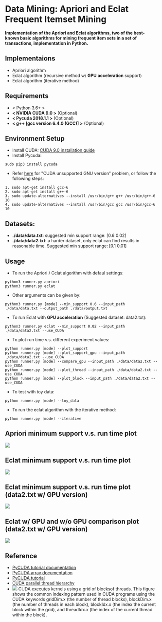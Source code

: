 # Data Mining: Apriori and Eclat Frequent Itemset Mining
**Implementation of the Apriori and Eclat algorithms, two of the best-known basic algorithms for mining frequent item sets in a set of transactions, implementation in Python.**


## Implementaions
* Apriori algorithm
* Eclat algorithm (recursive method w/ **GPU acceleration** support)
* Eclat algorithm (iterative method)


## Requirements
* < Python 3.6+ >
* **< NVIDIA CUDA 9.0 >** (Optional)
* **< Pycuda 2018.1.1 >** (Optional)
* **< g++ [gcc version 6.4.0 (GCC)] >** (Optional)


## Environment Setup
* Install CUDA: [CUDA 9.0 installation guide](https://medium.com/@taylordenouden/installing-tensorflow-gpu-on-ubuntu-18-04-89a142325138)
* Install Pycuda:
```
sudo pip3 install pycuda
```
* Refer [here](https://github.com/ethereum-mining/ethminer/issues/731) for "CUDA unsupported GNU version" problem, or follow the following steps:
```
1. sudo apt-get install gcc-6
2. sudo apt-get install g++-6
3. sudo update-alternatives --install /usr/bin/g++ g++ /usr/bin/g++-6 10
4. sudo update-alternatives --install /usr/bin/gcc gcc /usr/bin/gcc-6 10
```

## Datasets:
* **./data/data.txt**: suggested min support range: [0.6 0.02]
* **./data/data2.txt**: a harder dataset, only eclat can find results in reasonable time. Suggested min support range: [0.1 0.01]


## Usage
* To run the Apriori / Cclat algorithm with defaul settings:
```
python3 runner.py apriori
python3 runner.py eclat
```

* Other arguments can be given by:
```
python3 runner.py [mode] --min_support 0.6 --input_path ./data/data.txt --output_path ./data/output.txt
```

* To run Eclat with **GPU acceleration** (Suggested dataset: data2.txt):
```
python3 runner.py eclat --min_support 0.02 --input_path ./data/data2.txt --use_CUDA
```

* To plot run time v.s. different experiment values:
```
python runner.py [mode] --plot_support
python runner.py [mode] --plot_support_gpu --input_path ./data/data2.txt --use_CUDA
python runner.py [mode] --compare_gpu --input_path ./data/data2.txt --use_CUDA
python runner.py [mode] --plot_thread --input_path ./data/data2.txt --use_CUDA
python runner.py [mode] --plot_block --input_path ./data/data2.txt --use_CUDA
```

* To test with toy data:
```
python runner.py [mode] --toy_data
```

* To run the eclat algorithm with the iterative method:
```
python runner.py [mode] --iterative
```


## Apriori minimum support v.s. run time plot
![](https://github.com/andi611/dataMining_apriori_eclat_freqItemsetMining/blob/master/data/plot_apriori.jpeg)


## Eclat minimum support v.s. run time plot
![](https://github.com/andi611/dataMining_apriori_eclat_freqItemsetMining/blob/master/data/plot_eclat.jpeg)

## Eclat minimum support v.s. run time plot **(data2.txt w/ GPU version)**
![](https://github.com/andi611/DataMining_Apriori_Eclat_FreqItemsetMining/blob/master/data/plot_eclat_support_vs_execution_time.jpeg)

## Eclat w/ GPU and w/o GPU comparison plot **(data2.txt w/ GPU version)**
![](https://github.com/andi611/DataMining_Apriori_Eclat_FreqItemsetMining/blob/master/data/plot_compare_gpu.jpeg)

## Reference
* [PyCUDA tutorial documentation](https://documen.tician.de/pycuda/tutorial.html)
* [PyCUDA array documentation](https://documen.tician.de/pycuda/array.html)
* [PyCUDA tutorial](https://blog.csdn.net/u012915829/article/details/72831801)
* [CUDA parallel thread hierarchy](https://devblogs.nvidia.com/even-easier-introduction-cuda/cuda_indexing/)
* ![](https://github.com/andi611/DataMining_Apriori_Eclat_FreqItemsetMining/blob/master/data/cuda_indexing.png)
	 CUDA executes kernels using a grid of blocksof threads. This figure shows the common indexing pattern used in CUDA programs using the CUDA keywords gridDim.x (the number of thread blocks), blockDim.x (the number of threads in each block), blockIdx.x (the index the current block within the grid), and threadIdx.x (the index of the current thread within the block).